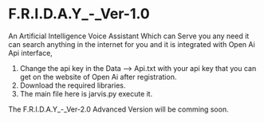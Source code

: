 # F.R.I.D.A.Y_-_Ver-1.0
An Artificial Intelligence Voice Assistant Which can Serve you any need it can search anything in the internet for you and it is integrated with Open Ai Api interface,
1. Change the api key in the Data --> Api.txt with your api key that you can get on the website of Open Ai after registration.
2. Download the required libraries.
3. The main file here is jarvis.py execute it.

The F.R.I.D.A.Y_-_Ver-2.0 Advanced Version will be comming soon.
